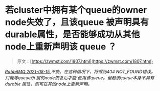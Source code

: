 <!--yml
category: 未分类
date: 0001-01-01 00:00:00
-->

# 若cluster中拥有某个queue的owner node失效了，且该queue 被声明具有 durable属性，是否能够成功从其他node上重新声明该 queue ？

> 原文：[https://zwmst.com/1807.html](https://zwmst.com/1807.html)

   [ *RabbitMQ* ](https://zwmst.com/rabbitmq)*[ <time datetime="2021-08-15T16:35:14+08:00"> 2021-08-15 </time> ](https://zwmst.com/1807.html)  不能，在这种情况下，将得到404 NOT_FOUND错误。只能等queue所 属的node恢复后才能 使用该queue。但若该queue本身不具有durable 属性，则可在其他node上重新声明。*
